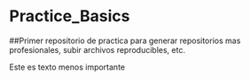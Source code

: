# Practice_Basics
##Primer repositorio de practica para generar repositorios mas profesionales, subir archivos reproducibles, etc.

Este es texto menos importante
